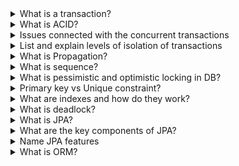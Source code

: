 <details>
  <summary>What is a transaction?</summary>
  Transaction is a logical unit of work that consists of database operations. It represents a single task or action that needs to be completed as an ACID operation.
</details>

<details>
  <summary>What is ACID?</summary>
  
1. **Atomicity**: either all the operations within a transaction are executed successfully, or if any operation fails, the entire transaction is rolled back, and the database is left unchanged.
2. **Consistency**: A transaction brings the data of the database from one consistent state to another. The data being modified or updated during the transaction should adhere to predefined **rules, constraints, and validations**. If a transaction violates any of these rules, the entire transaction is rolled back.
3. **Isolation**: Each transaction is isolated from other concurrent transactions executing concurrently in the system. This ensures that the intermediate states of a transaction are not visible to other transactions until the transaction is committed. Isolation prevents interference and maintains data integrity.
4. **Durability**: If we receive confirmation from the system that the transaction has been completed, we can be sure that the changes will not be canceled due to some failure like system power down, hardware failure, etc. This will not affect the completed transaction.
</details>

<details>
  <summary>Issues connected with the concurrent transactions</summary>

- **Lost Update**: occurs when two or more transactions concurrently access and modify the same data, resulting in one transaction's changes being overwritten or lost by another transaction. This situation can happen when transactions do not properly synchronize their updates. For example, if two transactions simultaneously read and update the same data without coordination, the changes made by one transaction may be lost when the other transaction commits its modifications.
- **Dirty Read**: A dirty read happens when a transaction **reads uncommitted** or intermediate data that has been modified by another transaction. In this scenario, a transaction reads data that has been changed **but not yet committed**. If the transaction that made the modifications rolls back, the data read by the initial transaction becomes invalid or incorrect. Dirty reads can lead to incorrect and inconsistent results.
- **Non-Repeatable Read**: A non-repeatable read occurs when a transaction reads the same data multiple times during its execution, but the data changes between the reads due to other concurrent transactions. This can result in inconsistent data, as the transaction sees different values for the same data within its execution. Non-repeatable reads can happen when a transaction reads a row, another transaction modifies the same row, and then the first transaction reads the row again, observing the updated value.
- **Phantom Read**: Phantom reads involve a transaction reading a set of data rows that satisfy a certain condition, and then, during a subsequent read, finding additional rows that meet the same condition due to concurrent transactions. In other words, phantom reads occur when new rows appear or disappear between two reads within the same transaction, causing the result set to change unexpectedly. This phenomenon typically arises when a transaction performs range-based queries and concurrent transactions insert or delete rows within that range.
</details>


<details>
  <summary>List and explain levels of isolation of transactions</summary>
  
- READ_UNCOMMITTED
- READ_COMMITTED - solves dirty read
- REPEATABLE_READ - solves non-repeatable read
- SERIALIZABLE - solves phantom read
</details>

<details>
  <summary>What is Propagation?</summary>

Propagation defines the behavior of the transaction when one transactional method calls another transactional method. It specifies whether the called method should participate in the existing transaction or should create a new independent transaction. Different propagation options are available, and the specific behavior depends on the chosen propagation level.

|  | if transaction exists | If no transaction exists |
| --- | --- | --- |
| REQUIRED (default) | join | create new |
| REQUIRES_NEW | create new | create new |
| SUPPORTS | join | is executed non-transactionally |
| NOT_SUPPORTED | suspend transaction execute non-transactionally | is executed non-transactionally |
| MANDATORY | join | throws exception |
| NEVER | throws exception | is executed non-transactionally |
| NESTED | marks a save point (f our business logic execution throws an exception, then the transaction rollbacks to this save point) | create new |
</details>

<details>
  <summary>What is sequence?</summary>

A sequence provides a systematic way of generating sequential numbers that are guaranteed to be unique within a database.

- A sequence is defined and **managed by the database** management system (DBMS). Each DBMS may have its own specific syntax and implementation for sequences.
- A sequence is independent of any specific table or column. It is a **standalone database object** that can be referenced by multiple tables or columns within a database.
- Sequences generate numeric values in a sequential order based on a specified increment value. The increment value determines how much the sequence value is increased with each invocation.
- The generated sequence values are typically used for populating primary key columns of tables, ensuring that each new record gets a unique identifier.
- Sequences provide an efficient and scalable way of generating unique numeric values, especially in scenarios where multiple concurrent transactions are inserting data into the database.
- The specific range and behavior of a sequence, such as its starting value, minimum value, maximum value, and increment value, can be configured during its creation.
</details>


<details>
  <summary>What is pessimistic and optimistic locking in DB?</summary>
  Pessimistic and optimistic locking are two strategies used in database management systems to handle concurrent access to data.

  1. Pessimistic locking assumes that conflicts between transactions are likely and thus:
- when a transaction wants to read or modify a record, it **locks the record**, preventing other transactions from accessing it until the lock is released.
- types of locks: Shared Lock (Read Lock) and Exclusive (Write lock)
- can lead to lower concurrency and potential bottlenecks, as transactions have to wait for locks to be released.

2. Optimistic locking assumes that conflicts are rare and thus takes a more lenient approach:
- do not lock records when reading. Instead, they check for conflicts only when attempting to commit changes
- typically involves a version check. Each record has a version number (or a timestamp) that is updated every time the record is modified. When a transaction attempts to update a record, it checks if the version number has changed since it was read
</details>


<details>
  <summary>Primary key vs Unique constraint?</summary>

Primary key: 
- is a unique identifier
- cannot be null
- only one per table
- automatically creates a unique index

Unique constraint: 
- ensures uniqueness of values in the column(s)
- can be null
- many per table
- automatically creates a unique index

</details>

<details>
  <summary>What are indexes and how do they work?</summary>

Data structures that improve the speed and efficiency of data retrieval operations.

- Speed Up Queries: Indexes are used to quickly locate and retrieve data from a database without having to scan every row in a table. This significantly reduces the time needed for search queries and improves performance.
- Optimize Performance: By creating indexes on columns that are frequently used in search conditions, sorting, and joining operations, database performance can be greatly enhanced.

Data Structure: Indexes are usually implemented as data structures like B-trees (Balanced Trees) or hash tables. These structures allow for fast data access and retrieval.
</details>


<details>
  <summary>What is deadlock?</summary>
it refers to a situation where two or more database transactions are waiting indefinitely for each other to release resources, resulting in a state of mutual deadlock. This deadlock prevents any of the involved transactions from progressing further, leading to a potential system freeze or significant performance degradation.
</details>


<details>
  <summary>What is JPA?</summary>
JPA stands for Java Persistence API. It is a Java specification that defines a standard way to manage relational data in Java applications using Object-Relational Mapping (ORM). JPA provides a high-level abstraction layer over relational databases, allowing developers to work with Java objects rather than writing low-level SQL queries.  
</details>

<details>
  <summary>What are the key components of JPA?</summary>

1. **Entity Classes**: JPA maps database tables to Java classes known as entity classes. An entity class represents a table row, and each instance of the class corresponds to a row in the database table.
2. **EntityManager**: EntityManager is the central interface in JPA for managing entities. It provides methods for performing CRUD (Create, Read, Update, Delete) operations, querying the database, and managing transactions.
3. **Persistence Unit**: A persistence unit is a configuration file (persistence.xml) that defines the properties and settings for the JPA implementation. It specifies the database connection details, mapping information, and other configuration options.
4. **Object-Relational Mapping configuration:** JPA uses **annotations** or XML configuration to define the mapping between entity classes and database tables. It allows developers to specify how fields and relationships in Java objects are mapped to columns and tables in the database.
5. **JPQL**: JPA provides a powerful query language called Java Persistence Query Language (JPQL). JPQL is similar to SQL but operates on Java objects and entity relationships instead of database tables. It allows developers to write portable and **database-independent queries**.
</details>


<details>
  <summary>Name JPA features</summary>

In addition to these basic CRUD operations, JPA also provides other operations and features, such as:

- **Relationships**: JPA allows you to define relationships between entities, such as one-to-one, one-to-many, many-to-one, and many-to-many relationships. You can use annotations like @OneToOne, @OneToMany, @ManyToOne, and @ManyToMany to establish and manage these relationships.
- **Cascading Operation**s: JPA supports cascading operations, where changes in the state of one entity can automatically propagate to associated entities. For example, when you persist an entity that has a related entity, you can configure JPA to persist the related entity as well.
- **Transaction Management**: JPA integrates with Java EE or Spring transaction management to ensure data consistency and integrity. You can use annotations like @Transactional to define transactional boundaries and manage database operations within a transaction.
- **Querying**: JPA provides various options for querying data, including JPQL (Java Persistence Query Language), Criteria API, and native SQL queries. These querying mechanisms allow you to retrieve and manipulate data based on specific conditions and criteria.
</details>


<details>
  <summary>What is ORM?</summary>
  ORM stands for Object-Relational Mapping. It is a programming technique used to map objects in an object-oriented programming language to relational database tables. The purpose of ORM is to bridge the gap between the object-oriented paradigm used in application code and the relational database model used for data storage.

In traditional database systems, data is stored in tables with rows and columns. However, in object-oriented programming, data is represented as objects with properties and methods. ORM provides a way to interact with databases using objects, allowing developers to work with familiar object-oriented concepts and techniques.
</details>


